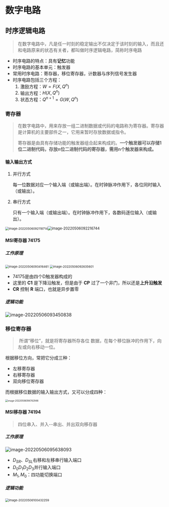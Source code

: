 # 数字电路

## 时序逻辑电路

>在数字电路中，凡是任一时刻的稳定输出不仅决定于该时刻的输入，而且还和电路原来的状态有关者，都叫做时序逻辑电路，简称时序电路

+ 时序电路的特点：具有**记忆**功能
+ 时序电路的基本单元：触发器
+ 常用时序电路：寄存器，移位寄存器，计数器与序列信号发生器
+ 时序电路包括三个方程：
  1. 激励方程：$W = F(X, Q^n)$
  2. 输出方程：$H(X, Q^n)$
  3. 状态方程：$Q^{n+1} = G(W,Q^n)$

### 寄存器

>  在数字电路中，用来存放一组二进制数据或代码的电路称为寄存器。寄存器是计算机的主要部件之一，它用来暂时存放数据或指令。
>
>  寄存器是由具有存储功能的触发器组合起来构成的。**一个触发器可以存储1位二进制代码，存放n位二进制代码的寄存器，需用n个触发器来构成。**

#### 输入输出方式

1. 并行方式

   每一位数据对应一个输入端（或输出端）。在时钟脉冲作用下，各位同时输入（或输出）。

2. 串行方式

   只有一个输入端（或输出端）。在时钟脉冲作用下，各数码逐位输入（或输出）。

<img src="https://imgbed-1304793179.cos.ap-nanjing.myqcloud.com/typora/20220506092118.png" alt="image-20220506092118714" style="zoom:67%;" /><img src="https://imgbed-1304793179.cos.ap-nanjing.myqcloud.com/typora/20220506092216.png" alt="image-20220506092216744" style="zoom:80%;" />

#### MSI寄存器 74175 

##### 工作原理

<img src="https://imgbed-1304793179.cos.ap-nanjing.myqcloud.com/typora/20220506093416.png" alt="image-20220506093416461" style="zoom:67%;" />

<img src="https://imgbed-1304793179.cos.ap-nanjing.myqcloud.com/typora/20220506092635.png" alt="image-20220506092635601" style="zoom:67%;" />

+ 74175是由四个D触发器构成的
+ 这里的 **C1** 是下降沿触发，但是由于 **CP** 过了一个非门，所以还是**上升沿触发**
+ **CR** 控制 **R** 端口，也就是异步置零

##### 逻辑功能

![image-20220506093450838](https://imgbed-1304793179.cos.ap-nanjing.myqcloud.com/typora/20220506093450.png)

### 移位寄存器

>​    所谓“移位”，就是将寄存器所存各位 数据，在每个移位脉冲的作用下，向左或向右移动一位。

根据移位方向，常把它分成三种：

+ 左移寄存器
+ 右移寄存器
+ 双向移位寄存器

而根据移位数据的输入输出方式，又可以分成四种：

<img src="https://imgbed-1304793179.cos.ap-nanjing.myqcloud.com/typora/20220506094743.png" alt="image-20220506094742946" style="zoom:50%;" />



#### MSI移存器 74194

>四位串入、并入--串出、并出双向移存器

##### 工作原理

![image-20220506095638093](https://imgbed-1304793179.cos.ap-nanjing.myqcloud.com/typora/20220506095638.png)



+ $D_{SR}$、$D_{SL}$右移和左移串行输入端口
+ $D_0D_1D_2D_3$并行输入端口
+ $M_1,M_0$：四功能切换端口

##### 逻辑功能

<img src="https://imgbed-1304793179.cos.ap-nanjing.myqcloud.com/typora/20220506100432.png" alt="image-20220506100432259" style="zoom:67%;" />